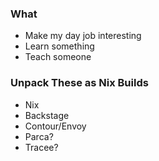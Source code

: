 ### What
- Make my day job interesting
- Learn something
- Teach someone

### Unpack These as Nix Builds
- Nix
- Backstage
- Contour/Envoy
- Parca?
- Tracee?
